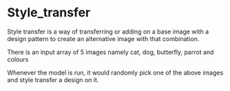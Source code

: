 # Style_transfer
Style transfer is a way of transferring or adding on a base image with a design pattern to create an alternative image with that combination.

There is an input array of 5 images namely cat, dog, butterfly, parrot and colours

Whenever the model is run, it would randomly pick one of the above images and style transfer a design on it.
